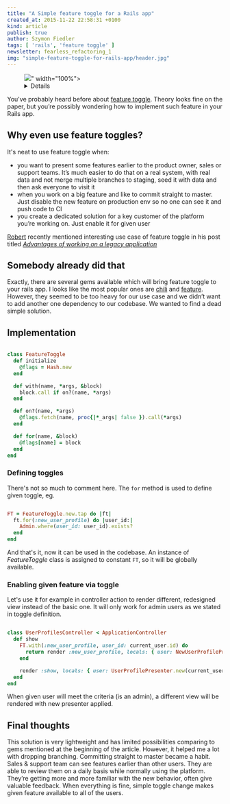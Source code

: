 ```yaml
---
title: "A Simple feature toggle for a Rails app"
created_at: 2015-11-22 22:58:31 +0100
kind: article
publish: true
author: Szymon Fiedler
tags: [ 'rails', 'feature toggle' ]
newsletter: fearless_refactoring_1
img: "simple-feature-toggle-for-rails-app/header.jpg"
---
```


<p>
  <figure>
    <img src="<%= src_fit("simple-feature-toggle-for-rails-app/header.jpg") %>" width="100%">
    <details>
      <a href="https://flic.kr/p/7zHjDq">Photo</a> available thanks to the courtesy of
      <a href="https://www.flickr.com/photos/33852688@N08/">Chris Costes</a>.
      <a href="https://creativecommons.org/licenses/by/2.0/">CC BY 2.0</a>
    </details>
  </figure>
</p>

You've probably heard before about [feature toggle](http://martinfowler.com/bliki/FeatureToggle.html). Theory looks fine on the paper, but you’re possibly wondering how to implement such feature in your Rails app.

<!-- more -->

## Why even use feature toggles?

It's neat to use feature toggle when:

  * you want to present some features earlier to the product owner, sales or support teams. It’s much easier to do that on a real system, with real data and not merge multiple branches to staging, seed it with data and then ask everyone to visit it
  * when you work on a big feature and like to commit straight to master. Just disable the new feature on production env so no one can see it and push code to CI
  * you create a dedicated solution for a key customer of the platform you’re working on. Just enable it for given user

[Robert](http://blog.arkency.com/by/pankowecki/) recently mentioned interesting use case of feature toggle in his post titled _[Advantages of working on a legacy application](http://blog.arkency.com/2015/10/advantages-of-working-on-a-legacy-rails-application/)_

## Somebody already did that

Exactly, there are several gems available which will bring feature toggle to your rails app. I looks like the most popular ones are [chili](https://github.com/balvig/chili) and [feature](https://github.com/mgsnova/feature). However, they seemed to be too heavy for our use case and we didn’t want to add another one dependency to our codebase. We wanted to find a dead simple solution.

## Implementation

```ruby

class FeatureToggle
  def initialize
    @flags = Hash.new
  end

  def with(name, *args, &block)
    block.call if on?(name, *args)
  end

  def on?(name, *args)
    @flags.fetch(name, proc{|*_args| false }).call(*args)
  end

  def for(name, &block)
    @flags[name] = block
  end
end

```

### Defining toggles

There's not so much to comment here. The `for` method is used to define given toggle, eg.

```ruby

FT = FeatureToggle.new.tap do |ft|
  ft.for(:new_user_profile) do |user_id:|
    Admin.where(user_id: user_id).exists?
  end
end

```

And that's it, now it can be used in the codebase. An instance of _FeatureToggle_ class is assigned to constant `FT`, so it will be globally available.

### Enabling given feature via toggle

Let's use it for example in controller action to render different, redesigned view instead of the basic one. It will only work for admin users as we stated in toggle definition.

```ruby

class UserProfilesController < ApplicationController
  def show
    FT.with(:new_user_profile, user_id: current_user.id) do
      return render :new_user_profile, locals: { user: NewUserProfilePresenter.new(current_user) }
    end

    render :show, locals: { user: UserProfilePresenter.new(current_user) }
  end
end

```

When given user will meet the criteria (is an admin), a different view will be rendered with new presenter applied.

## Final thoughts

This solution is very lightweight and has limited possibilities comparing to gems mentioned at the beginning of the article. However, it helped me a lot with dropping branching. Committing straight to master became a habit. Sales & support team can see features earlier than other users. They are able to review them on a daily basis while normally using the platform. They’re getting more and more familiar with the new behavior, often give valuable feedback. When everything is fine, simple toggle change makes given feature available to all of the users.

